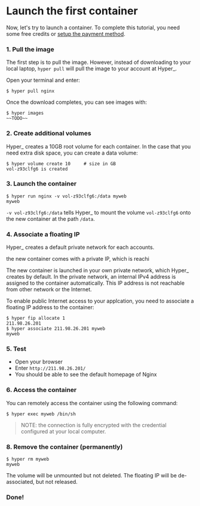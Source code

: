 # Launch the first container

Now, let's try to launch a container. To complete this tutorial, you need some free credits or [setup the payment method](https://console.hyper.sh/billing/credit). 


### 1. Pull the image

The first step is to pull the image. However, instead of downloading to your local laptop, `hyper pull` will pull the image to your account at Hyper_. 

Open your terminal and enter:

    $ hyper pull nginx

Once the download completes, you can see images with:

	$ hyper images
	~~TODO~~

### 2. Create additional volumes 
Hyper_ creates a 10GB root volume for each container. In the case that you need extra disk space, you can create a data volume:

	$ hyper volume create 10     # size in GB
	vol-z93clfg6 is created
	
### 3. Launch the container

	$ hyper run nginx -v vol-z93clfg6:/data myweb
	myweb

`-v vol-z93clfg6:/data` tells Hyper_ to mount the volume `vol-z93clfg6` onto the new container at the path `/data`.

### 4. Associate a floating IP
Hyper_ creates a default private network for each accounts. 

the new container comes with a private IP, which is reachi

The new container is launched in your own private network, which Hyper_ creates by default. In the private network, an internal IPv4 address is assigned to the container automatically. This IP address is not reachable from other network or the Internet.

To enable public Internet access to your applcation, you need to associate a floating IP address to the container:

	$ hyper fip allocate 1
	211.98.26.201
	$ hyper associate 211.98.26.201 myweb
	myweb

### 5. Test
- Open your browser
- Enter `http://211.98.26.201/`
- You should be able to see the default homepage of Nginx

### 6. Access the container
You can remotely access the container using the following command:

	$ hyper exec myweb /bin/sh

> NOTE: the connection is fully encrypted with the credential configured at your local computer.

### 8. Remove the container  (permanently)

    $ hyper rm myweb
    myweb

The volume will be unmounted but not deleted. The floating IP will be de-associated, but not released.

### Done!